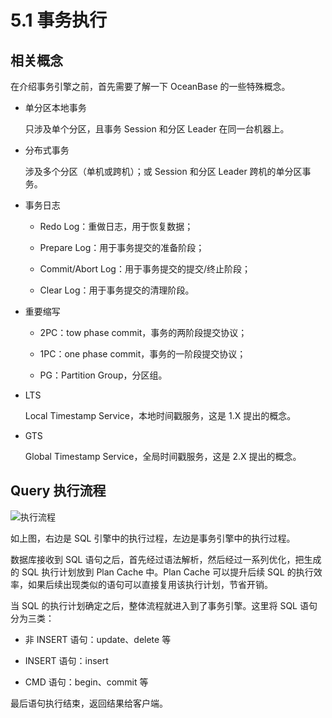 # 5.1 事务执行

## 相关概念

在介绍事务引擎之前，首先需要了解一下 OceanBase 的一些特殊概念。

* 单分区本地事务

  只涉及单个分区，且事务 Session 和分区 Leader 在同一台机器上。

* 分布式事务

  涉及多个分区（单机或跨机）；或 Session 和分区 Leader 跨机的单分区事务。

* 事务日志

  * Redo Log：重做日志，用于恢复数据；

  * Prepare Log：用于事务提交的准备阶段；

  * Commit/Abort Log：用于事务提交的提交/终止阶段；

  * Clear Log：用于事务提交的清理阶段。

* 重要缩写

  * 2PC：tow phase commit，事务的两阶段提交协议；

  * 1PC：one phase commit，事务的一阶段提交协议；

  * PG：Partition Group，分区组。

* LTS

  Local Timestamp Service，本地时间戳服务，这是 1.X 提出的概念。

* GTS

  Global Timestamp Service，全局时间戳服务，这是 2.X 提出的概念。

## Query 执行流程

![执行流程](https://obbusiness-private.oss-cn-shanghai.aliyuncs.com/doc/img/kernel-advanced/V1.0.0/zh-CN/5.transaction-engine/2.transaction-execution-01.png)

如上图，右边是 SQL 引擎中的执行过程，左边是事务引擎中的执行过程。

数据库接收到 SQL 语句之后，首先经过语法解析，然后经过一系列优化，把生成的 SQL 执行计划放到 Plan Cache 中。Plan Cache 可以提升后续 SQL 的执行效率，如果后续出现类似的语句可以直接复用该执行计划，节省开销。

当 SQL 的执行计划确定之后，整体流程就进入到了事务引擎。这里将 SQL 语句分为三类：

* 非 INSERT 语句：update、delete 等

* INSERT 语句：insert

* CMD 语句：begin、commit 等

最后语句执行结束，返回结果给客户端。
